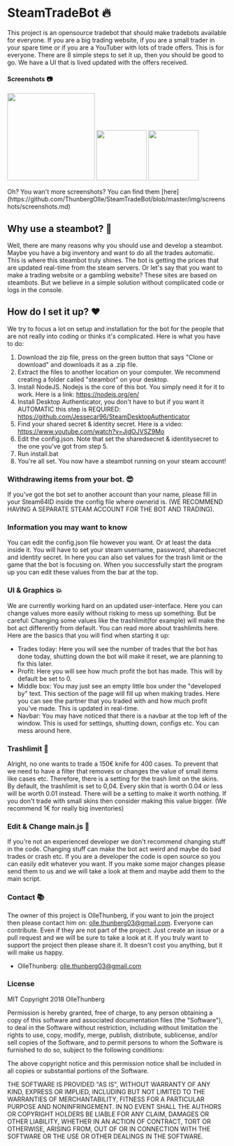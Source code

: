 # SteamTradeBot :fire:
This project is an opensource tradebot that should make tradebots available for everyone. If you are a big trading website, if you are a small trader in your spare time or if you are a YouTuber with lots of trade offers. This is for everyone. There are 8 simple steps to set it up, then you should be good to go. We have a UI that is lived updated with the offers received. 

#### Screenshots :camera:
<p float="left">
<img src="https://user-images.githubusercontent.com/7386785/46103266-af1be780-c1d0-11e8-8554-7a63a99bad83.PNG" width="200">
<img src="https://user-images.githubusercontent.com/7386785/46106221-754edf00-c1d8-11e8-82b3-28577aea7616.PNG" width="115">
<img src="https://user-images.githubusercontent.com/7386785/46106324-ae874f00-c1d8-11e8-9eba-89ce50846833.PNG" width="115">
</p>
Oh? You wan't more screenshots? You can find them [here](https://github.com/ThunbergOlle/SteamTradeBot/blob/master/img/screenshots/screenshots.md)

## Why use a steambot? :microscope:
Well, there are many reasons why you should use and develop a steambot. Maybe you have a big inventory and want to do all the trades automatic. This is where this steambot truly shines. The bot is getting the prices that are updated real-time from the steam servers. Or let's say that you want to make a trading website or a gambling website? These sites are based on steambots. But we believe in a simple solution without complicated code or logs in the console. 

## How do I set it up? :heart:
We try to focus a lot on setup and installation for the bot for the people that are not really into coding or thinks it's complicated.
Here is what you have to do:

1. Download the zip file, press on the green button that says "Clone or download" and downloads it as a .zip file. 
2. Extract the files to another location on your computer. We recommend creating a folder called "steambot" on your desktop. 
3. Install NodeJS. Nodejs is the core of this bot. You simply need it for it to work. Here is a link: https://nodejs.org/en/
4. Install Desktop Authenticator, you don't have to but if you want it AUTOMATIC this step is REQUIRED: https://github.com/Jessecar96/SteamDesktopAuthenticator
5. Find your shared secret & identity secret. Here is a video: https://www.youtube.com/watch?v=JjdOJVSZ9Mo
6. Edit the config.json. Note that set the sharedsecret & identitysecret to the one you've got from step 5. 
7. Run install.bat
8. You're all set. You now have a steambot running on your steam account! 

### Withdrawing items from your bot. :sunglasses:
If you've got the bot set to another account than your name, please fill in your Steam64ID inside the config file where ownerid is. 
(WE RECOMMEND HAVING A SEPARATE STEAM ACCOUNT FOR THE BOT AND TRADING).

### Information you may want to know
You can edit the config.json file however you want. Or at least the data inside it. You will have to set your steam username, password, sharedsecret and identity secret. In here you can also set values for the trash limit or the game that the bot is focusing on. When you successfully start the program up you can edit these values from the bar at the top. 

### UI & Graphics :boom:
We are currently working hard on an updated user-interface. Here you can change values more easily without risking to mess up something. But be careful: Changing some values like the trashlimit(for example) will make the bot act differently from default. You can read more about trashlimits here. Here are the basics that you will find when starting it up:
 - Trades today: Here you will see the number of trades that the bot has done today, shutting down the bot will make it reset, we are planning to fix this later.
 - Profit: Here you will see how much profit the bot has made. This will by default be set to 0.
 - Middle box: You may just see an empty little box under the "developed by" text. This section of the page will fill up when making trades. Here you can see the partner that you traded with and how much profit you've made. This is updated in real-time.
 - Navbar: You may have noticed that there is a navbar at the top left of the window. This is used for settings, shutting down, configs etc. You can mess around here.

### Trashlimit :shit:
Alright, no one wants to trade a 150€ knife for 400 cases. To prevent that we need to have a filter that removes or changes the value of small items like cases etc. Therefore, there is a setting for the trash limit on the skins. By default, the trashlimit is set to 0,04. Every skin that is worth 0.04 or less will be worth 0.01 instead. There will be a setting to make it worth nothing. If you don't trade with small skins then consider making this value bigger. (We recommend 1€ for really big inventories) 

### Edit & Change main.js :scroll:
If you're not an experienced developer we don't recommend changing stuff in the code. Changing stuff can make the bot act weird and maybe do bad trades or crash etc. If you are a developer the code is open source so you can easily edit whatever you want. If you make some major changes please send them to us and we will take a look at them and maybe add them to the main script. 

### Contact :books:
The owner of this project is OlleThunberg, if you want to join the project then please contact him on: olle.thunberg03@gmail.com. 
Everyone can contribute. Even if they are not part of the project. Just create an issue or a pull request and we will be sure to take a look at it. 
If you truly want to support the project then please share it. It doesn't cost you anything, but it will make us happy.
 - OlleThunberg: olle.thunberg03@gmail.com



### License
MIT
Copyright 2018 OlleThunberg

Permission is hereby granted, free of charge, to any person obtaining a copy of this software and associated documentation files (the "Software"), to deal in the Software without restriction, including without limitation the rights to use, copy, modify, merge, publish, distribute, sublicense, and/or sell copies of the Software, and to permit persons to whom the Software is furnished to do so, subject to the following conditions:

The above copyright notice and this permission notice shall be included in all copies or substantial portions of the Software.

THE SOFTWARE IS PROVIDED "AS IS", WITHOUT WARRANTY OF ANY KIND, EXPRESS OR IMPLIED, INCLUDING BUT NOT LIMITED TO THE WARRANTIES OF MERCHANTABILITY, FITNESS FOR A PARTICULAR PURPOSE AND NONINFRINGEMENT. IN NO EVENT SHALL THE AUTHORS OR COPYRIGHT HOLDERS BE LIABLE FOR ANY CLAIM, DAMAGES OR OTHER LIABILITY, WHETHER IN AN ACTION OF CONTRACT, TORT OR OTHERWISE, ARISING FROM, OUT OF OR IN CONNECTION WITH THE SOFTWARE OR THE USE OR OTHER DEALINGS IN THE SOFTWARE.

